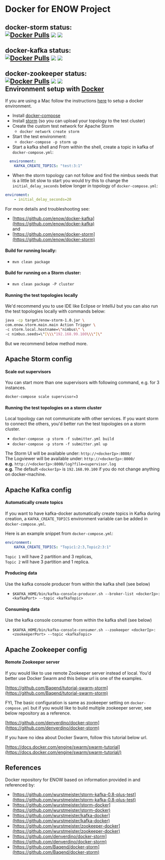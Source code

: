 Docker for ENOW Project
===========
docker-storm status:<br>
[![Docker Pulls](https://img.shields.io/docker/pulls/enow/storm.svg)](https://hub.docker.com/r/enow/storm/)
[![](https://images.microbadger.com/badges/image/enow/storm.svg)](https://hub.docker.com/r/enow/storm/) [![](https://images.microbadger.com/badges/version/enow/storm.svg)](https://hub.docker.com/r/enow/storm/)<br><br>
docker-kafka status:<br>
[![Docker Pulls](https://img.shields.io/docker/pulls/enow/kafka.svg)](https://hub.docker.com/r/enow/kafka/)
[![](https://images.microbadger.com/badges/image/enow/kafka.svg)](https://hub.docker.com/r/enow/kafka/)
[![](https://images.microbadger.com/badges/version/enow/kafka.svg)](https://hub.docker.com/r/enow/kafka/)<br><br>
docker-zookeeper status:<br>
[![Docker Pulls](https://img.shields.io/docker/pulls/enow/zookeeper.svg)](https://hub.docker.com/r/enow/zookeeper/)
[![](https://images.microbadger.com/badges/image/enow/zookeeper.svg)](https://hub.docker.com/r/enow/zookeeper/)
[![](https://images.microbadger.com/badges/version/enow/zookeeper.svg)](https://hub.docker.com/r/enow/zookeeper/)<br>
Environment setup with [Docker](https://www.docker.io/)
-------------------------------

If you are using a Mac follow the instructions [here](https://docs.docker.com/installation/mac/) to setup a docker environment.

- Install [docker-compose](http://docs.docker.com/compose/install/)
- Install [storm](https://storm.incubator.apache.org/downloads.html) (so you can upload your topology to the test cluster)
- Create the custom test network for Apache Storm
    - `docker network create storm`
- Start the test environment:
    - `docker-compose -p storm up`
- Start a kafka shell and From within the shell, create a topic in kafka of `docker-compose.yml`:
```yaml
  environment:
    KAFKA_CREATE_TOPICS: "test:3:1"
```

- When the storm topology can not follow and find the nimbus seeds that is a little bit slow to start you would try this to change the `initial_delay_seconds` below longer in topology of `docker-compose.yml`:
```yaml
enviroment:
    - initial_delay_seconds=20
```

For more details and troubleshooting see:
- [https://github.com/enow/docker-kafka](https://github.com/enow/docker-kafka) </br>
and </br>
- [https://github.com/enow/docker-storm](https://github.com/enow/docker-storm)

#### Build for running locally:

- `mvn clean package`

#### Build for running on a Storm cluster:

- `mvn clean package -P cluster`

#### Running the test topologies locally

We'd recommend you to use IDE like Eclipse or IntelliJ but you can also run the test topologies locally with commands below:

```bash
java -cp target/enow-storm-1.0.jar \
com.enow.storm.main.main Action Trigger \
-c storm.local.hostname=\"nimbus\" \
-c nimbus.seeds=\"[\\\"192.168.99.100\\\"]\"
```

But we recommend below method more.

Apache Storm config
-------------------
#### Scale out supervisors

You can start more than one supervisors with following command, e.g. for 3 instances.
```
docker-compose scale supervisor=3
```
#### Running the test topologies on a storm cluster

Local topology can not communicate with other services. If you want storm to connect the others, you'd better run the test topologies on a storm cluster.

- `docker-compose -p storm -f submitter.yml build`
- `docker-compose -p storm -f submitter.yml up`</br>

The Storm UI will be available under: `http://<dockerIp>:8080/`
<br>
The Logviewer will be available under: `http://<dockerIp>:8000/` <br>
__e.g.__ `http://<dockerIp>:8000/log?file=supervisor.log`<br>
__e.g.__ The default `<dockerIp>` is `192.168.99.100` if you do not change anything on docker-machine.

Apache Kafka config
-------------------
#### Automatically create topics

If you want to have kafka-docker automatically create topics in Kafka during
creation, a `KAFKA_CREATE_TOPICS` environment variable can be
added in `docker-compose.yml`.

Here is an example snippet from `docker-compose.yml`:
```yaml
environment:
    KAFKA_CREATE_TOPICS: "Topic1:2:3,Topic2:3:1"
```
`Topic 1` will have 2 partition and 3 replicas, <br>
`Topic 2` will have 3 partition and 1 replica.

#### Producing data

Use the kafka console producer from within the kafka shell (see below)

- `$KAFKA_HOME/bin/kafka-console-producer.sh --broker-list <dockerIp>:<kafkaPort> --topic <kafkaTopic>`

#### Consuming data

Use the kafka console consumer from within the kafka shell (see below)

- `$KAFKA_HOME/bin/kafka-console-consumer.sh --zookeeper <dockerIp>:<zookeeperPort> --topic <kafkaTopic>`

Apache Zookeeper config
-----------------------
#### Remote Zookeeper server

If you would like to use remote Zookeeper server instead of local.
You'd better use Docker Swarm and this below url is one of the examples.

[https://github.com/Baqend/tutorial-swarm-storm](https://github.com/Baqend/tutorial-swarm-storm)

FYI, The basic configuration is same as zookeeper setting on `docker-compose.yml` but if you would like to build multiple zookeeper server, see below repository as a reference.

[https://github.com/denverdino/docker-storm](https://github.com/denverdino/docker-storm)

If you have no idea about Docker Swarm, follow this tutorial below url.

[https://docs.docker.com/engine/swarm/swarm-tutorial](https://docs.docker.com/engine/swarm/swarm-tutorial/)

References
----------

Docker repository for ENOW based on information provided in and referenced by:

- [https://github.com/wurstmeister/storm-kafka-0.8-plus-test](https://github.com/wurstmeister/storm-kafka-0.8-plus-test)
- [https://github.com/wurstmeister/storm-docker](https://github.com/wurstmeister/storm-docker)
- [https://github.com/wurstmeister/kafka-docker](https://github.com/wurstmeister/kafka-docker)
- [https://github.com/wurstmeister/zookeeper-docker](https://github.com/wurstmeister/zookeeper-docker)
- [https://github.com/denverdino/docker-storm](https://github.com/denverdino/docker-storm)
- [https://github.com/Baqend/docker-storm](https://github.com/Baqend/docker-storm)

